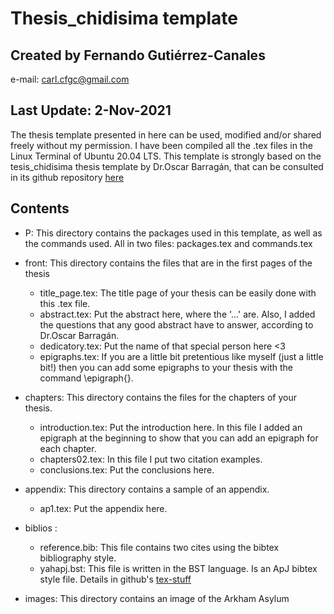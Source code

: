 # Thesis_chidisima template
## Created by Fernando Gutiérrez-Canales
e-mail: carl.cfgc@gmail.com

## Last Update: 2-Nov-2021

The thesis template presented in here can be used, modified and/or shared
freely without my permission. I have been compiled all the .tex files in
the Linux Terminal of Ubuntu 20.04 LTS. This template is strongly based on the
tesis_chidisima thesis template by Dr.Oscar Barragán, that can be consulted
in its github repository [here](https://github.com/oscaribv/thesis_chida)

## Contents
* P: This directory contains the packages used in this template, as well as the
commands used. All in two files: packages.tex and commands.tex

* front: This directory contains the files that are in the first pages of the thesis
	* title_page.tex: The title page of your thesis can be easily done
	with this .tex file.
	* abstract.tex: Put the abstract here, where the '...' are. Also,
	I added the questions that any good abstract have to answer, according
	to Dr.Oscar Barragán.
	* dedicatory.tex: Put the name of that special person here <3
	* epigraphs.tex: If you are a little bit pretentious like myself 
	(just a little bit!) then you can add some epigraphs to your thesis 
	with the command \epigraph{}.

* chapters: This directory contains the files for the chapters of your thesis.
	* introduction.tex: Put the introduction here. In this file I added
	an epigraph at the beginning to show that you can add an epigraph for 
	each chapter.
	* chapters02.tex: In this file I put two citation examples.
	* conclusions.tex: Put the conclusions here.

* appendix: This directory contains a sample of an appendix.
	* ap1.tex: Put the appendix here.

* biblios :
	* reference.bib: This file contains two cites using the bibtex 
	bibliography style.
	* yahapj.bst: This file is written in the BST language. Is an  ApJ bibtex style file.
	 Details in  github's [tex-stuff](https://github.com/pkgw/tex-stuff/)

* images: This directory contains an image of the Arkham Asylum
